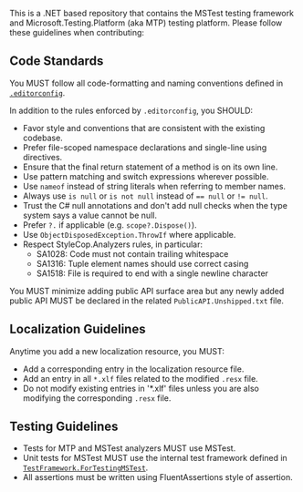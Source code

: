 This is a .NET based repository that contains the MSTest testing framework and Microsoft.Testing.Platform (aka MTP) testing platform. Please follow these guidelines when contributing:

## Code Standards

You MUST follow all code-formatting and naming conventions defined in [`.editorconfig`](../.editorconfig).

In addition to the rules enforced by `.editorconfig`, you SHOULD:

- Favor style and conventions that are consistent with the existing codebase.
- Prefer file-scoped namespace declarations and single-line using directives.
- Ensure that the final return statement of a method is on its own line.
- Use pattern matching and switch expressions wherever possible.
- Use `nameof` instead of string literals when referring to member names.
- Always use `is null` or `is not null` instead of `== null` or `!= null`.
- Trust the C# null annotations and don't add null checks when the type system says a value cannot be null.
- Prefer `?.` if applicable (e.g. `scope?.Dispose()`).
- Use `ObjectDisposedException.ThrowIf` where applicable.
- Respect StyleCop.Analyzers rules, in particular:
  - SA1028: Code must not contain trailing whitespace
  - SA1316: Tuple element names should use correct casing
  - SA1518: File is required to end with a single newline character

You MUST minimize adding public API surface area but any newly added public API MUST be declared in the related `PublicAPI.Unshipped.txt` file.

## Localization Guidelines

Anytime you add a new localization resource, you MUST:
- Add a corresponding entry in the localization resource file.
- Add an entry in all `*.xlf` files related to the modified `.resx` file.
- Do not modify existing entries in '*.xlf' files unless you are also modifying the corresponding `.resx` file.

## Testing Guidelines

- Tests for MTP and MSTest analyzers MUST use MSTest.
- Unit tests for MSTest MUST use the internal test framework defined in [`TestFramework.ForTestingMSTest`](../test/Utilities/TestFramework.ForTestingMSTest).
- All assertions must be written using FluentAssertions style of assertion.
